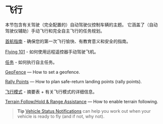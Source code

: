 # 飞行

本节包含有关驾驶（完全配置的）自动驾驶仪控制车辆的主题。 它涵盖了（自动驾驶仪辅助）手动飞行和完全自主飞行的任务规划。

[首航指南](../flying/first_flight_guidelines.md) - 确保您的第一次飞行愉快、有教育意义和安全的指南。

[Flying 101](../flying/basic_flying.md) - 如何使用远程遥控器手动驾驶飞机。

[任务](../flying/missions.md) - 如何执行自主任务。

[GeoFence](../flying/geofence.md) — How to set a geofence.

[Rally Points](../flying/plan_safety_points.md) — How to plan safe-return landing points (rally points).

[飞行模式](../flight_modes/README.md) - 摘要表 + 有关飞行模式的详细信息。

[Terrain Follow/Hold & Range Assistance](../flying/terrain_following_holding.md) — How to enable terrain following.

> **Tip** [Vehicle Status Notifications](../getting_started/vehicle_status.md) can help you work out when your vehicle is ready to fly (and if not, why not).